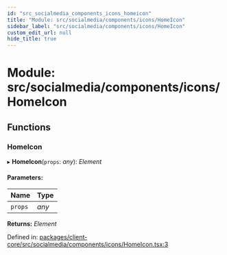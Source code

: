 ```yaml
---
id: "src_socialmedia_components_icons_homeicon"
title: "Module: src/socialmedia/components/icons/HomeIcon"
sidebar_label: "src/socialmedia/components/icons/HomeIcon"
custom_edit_url: null
hide_title: true
---
```


# Module: src/socialmedia/components/icons/HomeIcon

## Functions

### HomeIcon

▸ **HomeIcon**(`props`: *any*): *Element*

#### Parameters:

Name | Type |
:------ | :------ |
`props` | *any* |

**Returns:** *Element*

Defined in: [packages/client-core/src/socialmedia/components/icons/HomeIcon.tsx:3](https://github.com/xr3ngine/xr3ngine/blob/673ad6a5f/packages/client-core/src/socialmedia/components/icons/HomeIcon.tsx#L3)
